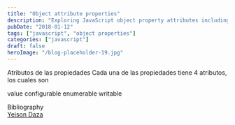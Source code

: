 ```yaml
---
title: "Object attribute properties"
description: "Exploring JavaScript object property attributes including value, configurable, enumerable, and writable flags"
pubDate: "2018-01-12"
tags: ["javascript", "object properties"]
categories: ["javascript"]
draft: false
heroImage: "/blog-placeholder-19.jpg"
---
```


Atributos de las propiedades
Cada una de las propiedades tiene 4 atributos, los cuales son

value
configurable
enumerable
writable

Bibliography <br>
[Yeison Daza](https://medium.com/entendiendo-javascript/entendiendo-los-objetos-en-javascript-3a6d3a0695e5)
